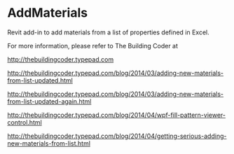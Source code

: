AddMaterials
============

Revit add-in to add materials from a list of properties defined in Excel.

For more information, please refer to The Building Coder at

http://thebuildingcoder.typepad.com

http://thebuildingcoder.typepad.com/blog/2014/03/adding-new-materials-from-list-updated.html

http://thebuildingcoder.typepad.com/blog/2014/03/adding-new-materials-from-list-updated-again.html

http://thebuildingcoder.typepad.com/blog/2014/04/wpf-fill-pattern-viewer-control.html

http://thebuildingcoder.typepad.com/blog/2014/04/getting-serious-adding-new-materials-from-list.html
